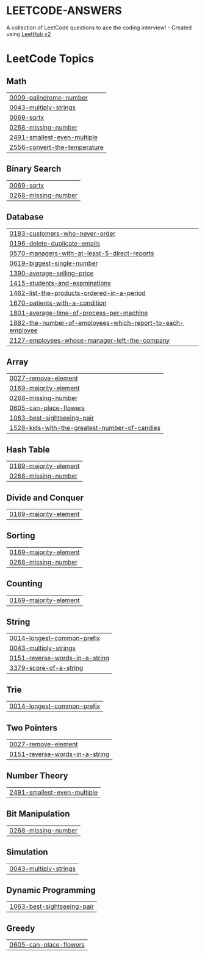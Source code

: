 # LEETCODE-ANSWERS
A collection of LeetCode questions to ace the coding interview! - Created using [LeetHub v2](https://github.com/arunbhardwaj/LeetHub-2.0)

<!---LeetCode Topics Start-->
# LeetCode Topics
## Math
|  |
| ------- |
| [0009-palindrome-number](https://github.com/Mohammed-Nabeel-K/LEETCODE-ANSWERS/tree/master/0009-palindrome-number) |
| [0043-multiply-strings](https://github.com/Mohammed-Nabeel-K/LEETCODE-ANSWERS/tree/master/0043-multiply-strings) |
| [0069-sqrtx](https://github.com/Mohammed-Nabeel-K/LEETCODE-ANSWERS/tree/master/0069-sqrtx) |
| [0268-missing-number](https://github.com/Mohammed-Nabeel-K/LEETCODE-ANSWERS/tree/master/0268-missing-number) |
| [2491-smallest-even-multiple](https://github.com/Mohammed-Nabeel-K/LEETCODE-ANSWERS/tree/master/2491-smallest-even-multiple) |
| [2556-convert-the-temperature](https://github.com/Mohammed-Nabeel-K/LEETCODE-ANSWERS/tree/master/2556-convert-the-temperature) |
## Binary Search
|  |
| ------- |
| [0069-sqrtx](https://github.com/Mohammed-Nabeel-K/LEETCODE-ANSWERS/tree/master/0069-sqrtx) |
| [0268-missing-number](https://github.com/Mohammed-Nabeel-K/LEETCODE-ANSWERS/tree/master/0268-missing-number) |
## Database
|  |
| ------- |
| [0183-customers-who-never-order](https://github.com/Mohammed-Nabeel-K/LEETCODE-ANSWERS/tree/master/0183-customers-who-never-order) |
| [0196-delete-duplicate-emails](https://github.com/Mohammed-Nabeel-K/LEETCODE-ANSWERS/tree/master/0196-delete-duplicate-emails) |
| [0570-managers-with-at-least-5-direct-reports](https://github.com/Mohammed-Nabeel-K/LEETCODE-ANSWERS/tree/master/0570-managers-with-at-least-5-direct-reports) |
| [0619-biggest-single-number](https://github.com/Mohammed-Nabeel-K/LEETCODE-ANSWERS/tree/master/0619-biggest-single-number) |
| [1390-average-selling-price](https://github.com/Mohammed-Nabeel-K/LEETCODE-ANSWERS/tree/master/1390-average-selling-price) |
| [1415-students-and-examinations](https://github.com/Mohammed-Nabeel-K/LEETCODE-ANSWERS/tree/master/1415-students-and-examinations) |
| [1462-list-the-products-ordered-in-a-period](https://github.com/Mohammed-Nabeel-K/LEETCODE-ANSWERS/tree/master/1462-list-the-products-ordered-in-a-period) |
| [1670-patients-with-a-condition](https://github.com/Mohammed-Nabeel-K/LEETCODE-ANSWERS/tree/master/1670-patients-with-a-condition) |
| [1801-average-time-of-process-per-machine](https://github.com/Mohammed-Nabeel-K/LEETCODE-ANSWERS/tree/master/1801-average-time-of-process-per-machine) |
| [1882-the-number-of-employees-which-report-to-each-employee](https://github.com/Mohammed-Nabeel-K/LEETCODE-ANSWERS/tree/master/1882-the-number-of-employees-which-report-to-each-employee) |
| [2127-employees-whose-manager-left-the-company](https://github.com/Mohammed-Nabeel-K/LEETCODE-ANSWERS/tree/master/2127-employees-whose-manager-left-the-company) |
## Array
|  |
| ------- |
| [0027-remove-element](https://github.com/Mohammed-Nabeel-K/LEETCODE-ANSWERS/tree/master/0027-remove-element) |
| [0169-majority-element](https://github.com/Mohammed-Nabeel-K/LEETCODE-ANSWERS/tree/master/0169-majority-element) |
| [0268-missing-number](https://github.com/Mohammed-Nabeel-K/LEETCODE-ANSWERS/tree/master/0268-missing-number) |
| [0605-can-place-flowers](https://github.com/Mohammed-Nabeel-K/LEETCODE-ANSWERS/tree/master/0605-can-place-flowers) |
| [1063-best-sightseeing-pair](https://github.com/Mohammed-Nabeel-K/LEETCODE-ANSWERS/tree/master/1063-best-sightseeing-pair) |
| [1528-kids-with-the-greatest-number-of-candies](https://github.com/Mohammed-Nabeel-K/LEETCODE-ANSWERS/tree/master/1528-kids-with-the-greatest-number-of-candies) |
## Hash Table
|  |
| ------- |
| [0169-majority-element](https://github.com/Mohammed-Nabeel-K/LEETCODE-ANSWERS/tree/master/0169-majority-element) |
| [0268-missing-number](https://github.com/Mohammed-Nabeel-K/LEETCODE-ANSWERS/tree/master/0268-missing-number) |
## Divide and Conquer
|  |
| ------- |
| [0169-majority-element](https://github.com/Mohammed-Nabeel-K/LEETCODE-ANSWERS/tree/master/0169-majority-element) |
## Sorting
|  |
| ------- |
| [0169-majority-element](https://github.com/Mohammed-Nabeel-K/LEETCODE-ANSWERS/tree/master/0169-majority-element) |
| [0268-missing-number](https://github.com/Mohammed-Nabeel-K/LEETCODE-ANSWERS/tree/master/0268-missing-number) |
## Counting
|  |
| ------- |
| [0169-majority-element](https://github.com/Mohammed-Nabeel-K/LEETCODE-ANSWERS/tree/master/0169-majority-element) |
## String
|  |
| ------- |
| [0014-longest-common-prefix](https://github.com/Mohammed-Nabeel-K/LEETCODE-ANSWERS/tree/master/0014-longest-common-prefix) |
| [0043-multiply-strings](https://github.com/Mohammed-Nabeel-K/LEETCODE-ANSWERS/tree/master/0043-multiply-strings) |
| [0151-reverse-words-in-a-string](https://github.com/Mohammed-Nabeel-K/LEETCODE-ANSWERS/tree/master/0151-reverse-words-in-a-string) |
| [3379-score-of-a-string](https://github.com/Mohammed-Nabeel-K/LEETCODE-ANSWERS/tree/master/3379-score-of-a-string) |
## Trie
|  |
| ------- |
| [0014-longest-common-prefix](https://github.com/Mohammed-Nabeel-K/LEETCODE-ANSWERS/tree/master/0014-longest-common-prefix) |
## Two Pointers
|  |
| ------- |
| [0027-remove-element](https://github.com/Mohammed-Nabeel-K/LEETCODE-ANSWERS/tree/master/0027-remove-element) |
| [0151-reverse-words-in-a-string](https://github.com/Mohammed-Nabeel-K/LEETCODE-ANSWERS/tree/master/0151-reverse-words-in-a-string) |
## Number Theory
|  |
| ------- |
| [2491-smallest-even-multiple](https://github.com/Mohammed-Nabeel-K/LEETCODE-ANSWERS/tree/master/2491-smallest-even-multiple) |
## Bit Manipulation
|  |
| ------- |
| [0268-missing-number](https://github.com/Mohammed-Nabeel-K/LEETCODE-ANSWERS/tree/master/0268-missing-number) |
## Simulation
|  |
| ------- |
| [0043-multiply-strings](https://github.com/Mohammed-Nabeel-K/LEETCODE-ANSWERS/tree/master/0043-multiply-strings) |
## Dynamic Programming
|  |
| ------- |
| [1063-best-sightseeing-pair](https://github.com/Mohammed-Nabeel-K/LEETCODE-ANSWERS/tree/master/1063-best-sightseeing-pair) |
## Greedy
|  |
| ------- |
| [0605-can-place-flowers](https://github.com/Mohammed-Nabeel-K/LEETCODE-ANSWERS/tree/master/0605-can-place-flowers) |
<!---LeetCode Topics End-->